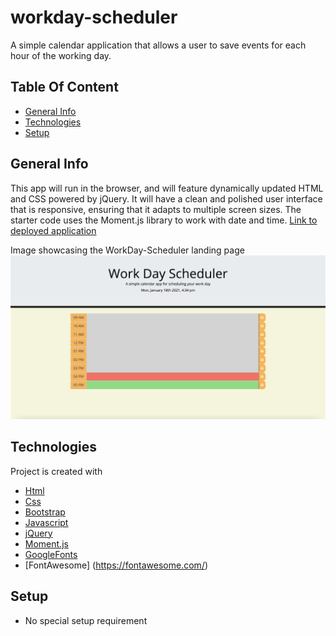 # workday-scheduler
A simple calendar application that allows a user to save events for each hour of the working day.

## Table Of Content
* [General Info](#general-info)
* [Technologies](#technologies)
* [Setup](#setup)

## General Info
This app will run in the browser, and will feature dynamically updated HTML and CSS powered by jQuery. 
It will have a clean and polished user interface that is responsive, ensuring that it adapts to multiple screen sizes. The starter code uses the Moment.js library to work with date and time.
[Link to deployed application](https://bennasabir.github.io/workday-scheduler/)

Image showcasing the WorkDay-Scheduler landing page
<img src=./assets/images/screenshot1.png>

## Technologies
Project is created with 
* [Html](https://html.com/)
* [Css](https://developer.mozilla.org/en-US/docs/Web/CSS)
* [Bootstrap](https://getbootstrap.com/)
* [Javascript](https://www.javascript.com/)
* [jQuery](https://jquery.com)
* [Moment.js](https://momentjs.com/)
* [GoogleFonts](https://fonts.google.com/)
* [FontAwesome] (https://fontawesome.com/)

## Setup
* No special setup requirement
